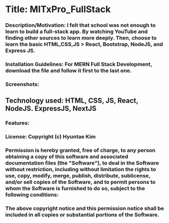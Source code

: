 # Title: MITxPro_FullStack
### Description/Motivation: I felt that school was not enough to learn to build a full-stack app. By watching YouTube and finding other sources to learn more deeply. Then, choose to learn the basic HTML,CSS,JS > React, Bootstrap, NodeJS, and Express JS.
### Installation Guidelines: For MERN Full Stack Development, download the file and follow it first to the last one. 
### Screenshots: 
## Technology used: HTML, CSS, JS, React, NodeJS. ExpressJS, NextJS
### Features: 
### License: Copyright (c) Hyuntae Kim
### Permission is hereby granted, free of charge, to any person obtaining a copy of this software and associated documentation files (the "Software"), to deal in the Software without restriction, including without limitation the rights to use, copy, modify, merge, publish, distribute, sublicense, and/or sell copies of the Software, and to permit persons to whom the Software is furnished to do so, subject to the following conditions:
### The above copyright notice and this permission notice shall be included in all copies or substantial portions of the Software.
